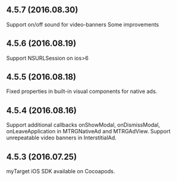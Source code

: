 ## 4.5.7 (2016.08.30)

Support on/off sound for video-banners
Some improvements

## 4.5.6 (2016.08.19)

Support NSURLSession on ios>6

## 4.5.5 (2016.08.18)

Fixed properties in built-in visual components for native ads.

## 4.5.4 (2016.08.16)

Support additional callbacks onShowModal, onDismissModal, onLeaveApplication in MTRGNativeAd and MTRGAdView.
Support unrepeatable video banners in InterstitialAd.

## 4.5.3 (2016.07.25)

myTarget iOS SDK available on Cocoapods.